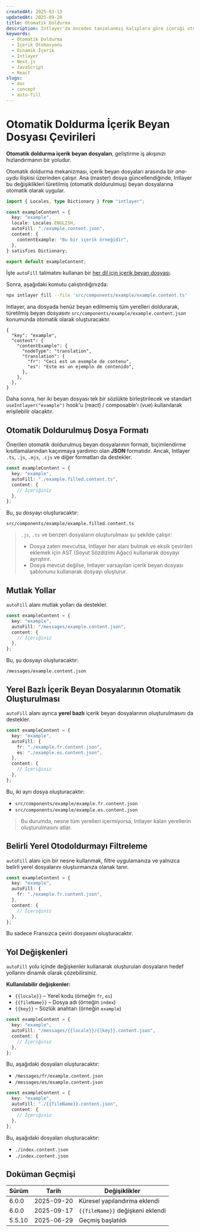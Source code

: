 ```yaml
---
createdAt: 2025-03-13
updatedAt: 2025-09-20
title: Otomatik Doldurma
description: Intlayer'da önceden tanımlanmış kalıplara göre içeriği otomatik doldurmak için otomatik doldurma işlevinin nasıl kullanılacağını öğrenin. Projenizde otomatik doldurma özelliklerini verimli bir şekilde uygulamak için bu dokümantasyonu takip edin.
keywords:
  - Otomatik Doldurma
  - İçerik Otomasyonu
  - Dinamik İçerik
  - Intlayer
  - Next.js
  - JavaScript
  - React
slugs:
  - doc
  - concept
  - auto-fill
---
```


# Otomatik Doldurma İçerik Beyan Dosyası Çevirileri

**Otomatik doldurma içerik beyan dosyaları**, geliştirme iş akışınızı hızlandırmanın bir yoludur.

Otomatik doldurma mekanizması, içerik beyan dosyaları arasında bir _ana-uydu_ ilişkisi üzerinden çalışır. Ana (master) dosya güncellendiğinde, Intlayer bu değişiklikleri türetilmiş (otomatik doldurulmuş) beyan dosyalarına otomatik olarak uygular.

```ts fileName="src/components/example/example.content.ts"
import { Locales, type Dictionary } from "intlayer";

const exampleContent = {
  key: "example",
  locale: Locales.ENGLISH,
  autoFill: "./example.content.json",
  content: {
    contentExample: "Bu bir içerik örneğidir",
  },
} satisfies Dictionary;

export default exampleContent;
```

İşte `autoFill` talimatını kullanan bir [her dil için içerik beyan dosyası](https://github.com/aymericzip/intlayer/blob/main/docs/docs/tr/per_locale_file.md).

Sonra, aşağıdaki komutu çalıştırdığınızda:

```bash
npx intlayer fill --file 'src/components/example/example.content.ts'
```

Intlayer, ana dosyada henüz beyan edilmemiş tüm yerelleri doldurarak, türetilmiş beyan dosyasını `src/components/example/example.content.json` konumunda otomatik olarak oluşturacaktır.

```json5 fileName="src/components/example/example.content.json"
{
  "key": "example",
  "content": {
    "contentExample": {
      "nodeType": "translation",
      "translation": {
        "fr": "Ceci est un exemple de contenu",
        "es": "Este es un ejemplo de contenido",
      },
    },
  },
}
```

Daha sonra, her iki beyan dosyası tek bir sözlükte birleştirilecek ve standart `useIntlayer("example")` hook'u (react) / composable'ı (vue) kullanılarak erişilebilir olacaktır.

## Otomatik Doldurulmuş Dosya Formatı

Önerilen otomatik doldurulmuş beyan dosyalarının formatı, biçimlendirme kısıtlamalarından kaçınmaya yardımcı olan **JSON** formatıdır. Ancak, Intlayer `.ts`, `.js`, `.mjs`, `.cjs` ve diğer formatları da destekler.

```ts fileName="src/components/example/example.content.ts"
const exampleContent = {
  key: "example",
  autoFill: "./example.filled.content.ts",
  content: {
    // İçeriğiniz
  },
};
```

Bu, şu dosyayı oluşturacaktır:

```
src/components/example/example.filled.content.ts
```

> `.js`, `.ts` ve benzeri dosyaların oluşturulması şu şekilde çalışır:
>
> - Dosya zaten mevcutsa, Intlayer her alanı bulmak ve eksik çevirileri eklemek için AST (Soyut Sözdizimi Ağacı) kullanarak dosyayı ayrıştırır.
> - Dosya mevcut değilse, Intlayer varsayılan içerik beyan dosyası şablonunu kullanarak dosyayı oluşturur.

## Mutlak Yollar

`autoFill` alanı mutlak yolları da destekler.

```ts fileName="src/components/example/example.content.ts"
const exampleContent = {
  key: "example",
  autoFill: "/messages/example.content.json",
  content: {
    // İçeriğiniz
  },
};
```

Bu, şu dosyayı oluşturacaktır:

```
/messages/example.content.json
```

## Yerel Bazlı İçerik Beyan Dosyalarının Otomatik Oluşturulması

`autoFill` alanı ayrıca **yerel bazlı** içerik beyan dosyalarının oluşturulmasını da destekler.

```ts fileName="src/components/example/example.content.ts"
const exampleContent = {
  key: "example",
  autoFill: {
    fr: "./example.fr.content.json",
    es: "./example.es.content.json",
  },
  content: {
    // İçeriğiniz
  },
};
```

Bu, iki ayrı dosya oluşturacaktır:

- `src/components/example/example.fr.content.json`
- `src/components/example/example.es.content.json`

> Bu durumda, nesne tüm yerelleri içermiyorsa, Intlayer kalan yerellerin oluşturulmasını atlar.

## Belirli Yerel Otodoldurmayı Filtreleme

`autoFill` alanı için bir nesne kullanmak, filtre uygulamanıza ve yalnızca belirli yerel dosyalarını oluşturmanıza olanak tanır.

```ts fileName="src/components/example/example.content.ts"
const exampleContent = {
  key: "example",
  autoFill: {
    fr: "./example.fr.content.json",
  },
  content: {
    // İçeriğiniz
  },
};
```

Bu sadece Fransızca çeviri dosyasını oluşturacaktır.

## Yol Değişkenleri

 `autoFill` yolu içinde değişkenler kullanarak oluşturulan dosyaların hedef yollarını dinamik olarak çözebilirsiniz.

**Kullanılabilir değişkenler:**

- `{{locale}}` – Yerel kodu (örneğin `fr`, `es`)
- `{{fileName}}` – Dosya adı (örneğin `index`)
- `{{key}}` – Sözlük anahtarı (örneğin `example`)

```ts fileName="src/components/example/index.content.ts"
const exampleContent = {
  key: "example",
  autoFill: "/messages/{{locale}}/{{key}}.content.json",
  content: {
    // İçeriğiniz
  },
};
```

Bu, aşağıdaki dosyaları oluşturacaktır:

- `/messages/fr/example.content.json`
- `/messages/es/example.content.json`

```ts fileName="src/components/example/index.content.ts"
const exampleContent = {
  key: "example",
  autoFill: "./{{fileName}}.content.json",
  content: {
    // İçeriğiniz
  },
};
```

Bu, aşağıdaki dosyaları oluşturacaktır:

- `./index.content.json`
- `./index.content.json`

## Doküman Geçmişi

| Sürüm   | Tarih      | Değişiklikler               |
| ------- | ---------- | --------------------------- |
| 6.0.0   | 2025-09-20 | Küresel yapılandırma eklendi |
| 6.0.0   | 2025-09-17 | `{{fileName}}` değişkeni eklendi |
| 5.5.10  | 2025-06-29 | Geçmiş başlatıldı           |
